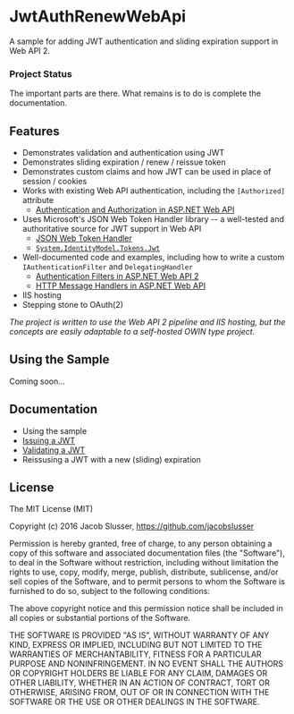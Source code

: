 # JwtAuthRenewWebApi

A sample for adding JWT authentication and sliding expiration support in Web API 2.

### Project Status

The important parts are there. What remains is to do is complete the documentation.

## Features

* Demonstrates validation and authentication using JWT
* Demonstrates sliding expiration / renew / reissue token
* Demonstrates custom claims and how JWT can be used in place of session / cookies
* Works with existing Web API authentication, including the `[Authorized]` attribute
  * [Authentication and Authorization in ASP.NET Web API](https://www.asp.net/web-api/overview/security/authentication-and-authorization-in-aspnet-web-api)
* Uses Microsoft's JSON Web Token Handler library -- a well-tested and authoritative source for JWT support in Web API
  * [JSON Web Token Handler](https://msdn.microsoft.com/en-us/library/dn205065(v=vs.110).aspx)
  * [`System.IdentityModel.Tokens.Jwt`](https://www.nuget.org/packages/System.IdentityModel.Tokens.Jwt/)
* Well-documented code and examples, including how to write a custom `IAuthenticationFilter` and `DelegatingHandler`
  * [Authentication Filters in ASP.NET Web API 2](https://www.asp.net/web-api/overview/security/authentication-filters)
  * [HTTP Message Handlers in ASP.NET Web API](https://www.asp.net/web-api/overview/advanced/http-message-handlers)
* IIS hosting
* Stepping stone to OAuth(2)

*The project is written to use the Web API 2 pipeline and IIS hosting, but the concepts are easily adaptable to a self-hosted OWIN type project.*

## Using the Sample

Coming soon...

## Documentation

* Using the sample
* [Issuing a JWT](docs/Issuing-JWT.md)
* [Validating a JWT](docs/Validating-JWT.md)
* Reissusing a JWT with a new (sliding) expiration

## License

The MIT License (MIT)

Copyright (c) 2016 Jacob Slusser, https://github.com/jacobslusser

Permission is hereby granted, free of charge, to any person obtaining a copy
of this software and associated documentation files (the "Software"), to deal
in the Software without restriction, including without limitation the rights
to use, copy, modify, merge, publish, distribute, sublicense, and/or sell
copies of the Software, and to permit persons to whom the Software is
furnished to do so, subject to the following conditions:

The above copyright notice and this permission notice shall be included in all
copies or substantial portions of the Software.

THE SOFTWARE IS PROVIDED "AS IS", WITHOUT WARRANTY OF ANY KIND, EXPRESS OR
IMPLIED, INCLUDING BUT NOT LIMITED TO THE WARRANTIES OF MERCHANTABILITY,
FITNESS FOR A PARTICULAR PURPOSE AND NONINFRINGEMENT. IN NO EVENT SHALL THE
AUTHORS OR COPYRIGHT HOLDERS BE LIABLE FOR ANY CLAIM, DAMAGES OR OTHER
LIABILITY, WHETHER IN AN ACTION OF CONTRACT, TORT OR OTHERWISE, ARISING FROM,
OUT OF OR IN CONNECTION WITH THE SOFTWARE OR THE USE OR OTHER DEALINGS IN THE
SOFTWARE.
